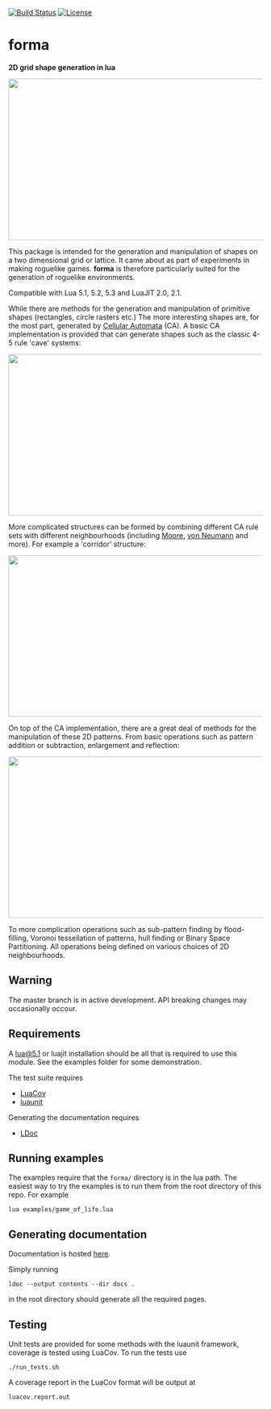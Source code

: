 [![Build Status](https://travis-ci.org/nhartland/forma.svg?branch=master)](https://travis-ci.org/nhartland/forma)
[![License](https://img.shields.io/badge/license-MIT-blue.svg)](https://opensource.org/licenses/MIT)

forma
=====

__2D grid shape generation in lua__ 

<p align="center">
  <img width="650" height="320" src="https://i.imgur.com/si0FhKN.png">
</p>

This package is intended for the generation and manipulation of shapes on a two
dimensional grid or lattice. It came about as part of experiments in making
roguelike games. **forma** is therefore particularly suited for the generation
of roguelike environments.

Compatible with Lua 5.1, 5.2, 5.3 and LuaJIT 2.0, 2.1.

While there are methods for the generation and manipulation of primitive shapes
(rectangles, circle rasters etc.) The more interesting shapes are, for the
most part, generated by [Cellular Automata](https://en.wikipedia.org/wiki/Cellular_automaton)
(CA). A basic CA implementation is provided that can generate shapes such as the
classic 4-5 rule 'cave' systems:

<p align="center">
  <img width="650" height="320" src="https://i.imgur.com/r6D7hxb.png">
</p>

More complicated structures can be formed by combining different CA rule sets
with different neighbourhoods (including
[Moore](https://en.wikipedia.org/wiki/Moore_neighborhood), [von
Neumann](https://en.wikipedia.org/wiki/Von_Neumann_neighborhood) and more). For
example a 'corridor' structure:

<p align="center">
  <img width="650" height="320" src="https://i.imgur.com/PF7cMw7.png">
</p>

On top of the CA implementation, there are a great deal of methods for the
manipulation of these 2D patterns. From basic operations such as pattern
addition or subtraction, enlargement and reflection:

<p align="center">
  <img width="650" height="320" src="https://i.imgur.com/2qs8J5V.png">
</p>

To more complication operations such as sub-pattern finding by flood-filling,
Voronoi tessellation of patterns, hull finding or Binary Space Partitioning. All
operations being defined on various choices of 2D neighbourhoods.

Warning
-------
The master branch is in active development. API breaking changes may
occasionally occour.

Requirements
------------

A lua@5.1 or luajit installation should be all that is required to use this module.
See the examples folder for some demonstration.

The test suite requires
 - [LuaCov](https://keplerproject.github.io/luacov/)
 - [luaunit](https://github.com/bluebird75/luaunit)

Generating the documentation requires
 - [LDoc](https://github.com/stevedonovan/LDoc)

Running examples
----------------

The examples require that the `forma/` directory is in the lua path. The easiest
way to try the examples is to run them from the root directory of this repo. For
example

    lua examples/game_of_life.lua

Generating documentation
------------------------

Documentation is hosted [here](https://nhartland.github.io/forma/).

Simply running 

    ldoc --output contents --dir docs .

in the root directory should generate all the required pages.

Testing
-------

Unit tests are provided for some methods with the luaunit framework, coverage is
tested using LuaCov. To run the tests use

    ./run_tests.sh

A coverage report in the LuaCov format will be output at

    luacov.report.out
